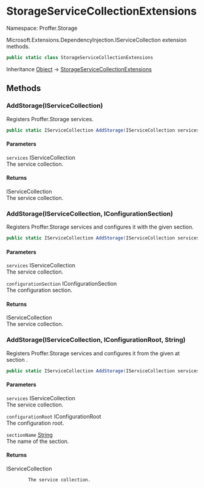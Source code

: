 # StorageServiceCollectionExtensions

Namespace: Proffer.Storage

Microsoft.Extensions.DependencyInjection.IServiceCollection extension methods.

```csharp
public static class StorageServiceCollectionExtensions
```

Inheritance [Object](https://docs.microsoft.com/en-us/dotnet/api/system.object) → [StorageServiceCollectionExtensions](./proffer.storage.storageservicecollectionextensions.md)

## Methods

### **AddStorage(IServiceCollection)**

Registers Proffer.Storage services.

```csharp
public static IServiceCollection AddStorage(IServiceCollection services)
```

#### Parameters

`services` IServiceCollection<br>
The service collection.

#### Returns

IServiceCollection<br>
The service collection.

### **AddStorage(IServiceCollection, IConfigurationSection)**

Registers Proffer.Storage services and configures it with the given section.

```csharp
public static IServiceCollection AddStorage(IServiceCollection services, IConfigurationSection configurationSection)
```

#### Parameters

`services` IServiceCollection<br>
The service collection.

`configurationSection` IConfigurationSection<br>
The configuration section.

#### Returns

IServiceCollection<br>
The service collection.

### **AddStorage(IServiceCollection, IConfigurationRoot, String)**

Registers Proffer.Storage services and configures it from the given  at section .

```csharp
public static IServiceCollection AddStorage(IServiceCollection services, IConfigurationRoot configurationRoot, string sectionName)
```

#### Parameters

`services` IServiceCollection<br>
The service collection.

`configurationRoot` IConfigurationRoot<br>
The configuration root.

`sectionName` [String](https://docs.microsoft.com/en-us/dotnet/api/system.string)<br>
The name of the section.

#### Returns

IServiceCollection<br>

            The service collection.
